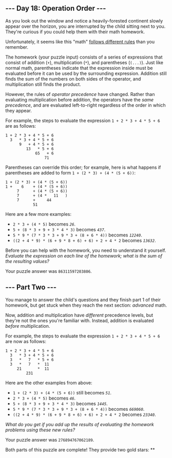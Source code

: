 --- Day 18: Operation Order ---
-------------------------------

As you look out the window and notice a heavily-forested continent
slowly appear over the horizon, you are interrupted by the child sitting
next to you. They're curious if you could help them with their math
homework.

Unfortunately, it seems like this "math" [follows different rules]
than you remember.

The homework (your puzzle input) consists of a series of expressions
that consist of addition (`+`), multiplication (`*`), and parentheses
(`(...)`). Just like normal math, parentheses indicate that the
expression inside must be evaluated before it can be used by the
surrounding expression. Addition still finds the sum of the numbers on
both sides of the operator, and multiplication still finds the product.

However, the rules of *operator precedence* have changed. Rather than
evaluating multiplication before addition, the operators have the *same
precedence*, and are evaluated left-to-right regardless of the order in
which they appear.

For example, the steps to evaluate the expression
`1 + 2 * 3 + 4 * 5 + 6` are as follows:

    1 + 2 * 3 + 4 * 5 + 6
      3   * 3 + 4 * 5 + 6
          9   + 4 * 5 + 6
             13   * 5 + 6
                 65   + 6
                     71

Parentheses can override this order; for example, here is what happens
if parentheses are added to form `1 + (2 * 3) + (4 * (5 + 6))`:

    1 + (2 * 3) + (4 * (5 + 6))
    1 +    6    + (4 * (5 + 6))
         7      + (4 * (5 + 6))
         7      + (4 *   11   )
         7      +     44
                51

Here are a few more examples:

-   `2 * 3 + (4 * 5)` becomes *`26`*.
-   `5 + (8 * 3 + 9 + 3 * 4 * 3)` becomes *`437`*.
-   `5 * 9 * (7 * 3 * 3 + 9 * 3 + (8 + 6 * 4))` becomes *`12240`*.
-   `((2 + 4 * 9) * (6 + 9 * 8 + 6) + 6) + 2 + 4 * 2` becomes *`13632`*.

Before you can help with the homework, you need to understand it
yourself. *Evaluate the expression on each line of the homework; what is
the sum of the resulting values?*

Your puzzle answer was `86311597203806`.

--- Part Two ---
----------------

You manage to answer the child's questions and they finish part 1 of
their homework, but get stuck when they reach the next section:
*advanced* math.

Now, addition and multiplication have *different* precedence levels, but
they're not the ones you're familiar with. Instead, addition is
evaluated *before* multiplication.

For example, the steps to evaluate the expression
`1 + 2 * 3 + 4 * 5 + 6` are now as follows:

    1 + 2 * 3 + 4 * 5 + 6
      3   * 3 + 4 * 5 + 6
      3   *   7   * 5 + 6
      3   *   7   *  11
         21       *  11
             231

Here are the other examples from above:

-   `1 + (2 * 3) + (4 * (5 + 6))` still becomes *`51`*.
-   `2 * 3 + (4 * 5)` becomes *`46`*.
-   `5 + (8 * 3 + 9 + 3 * 4 * 3)` becomes *`1445`*.
-   `5 * 9 * (7 * 3 * 3 + 9 * 3 + (8 + 6 * 4))` becomes *`669060`*.
-   `((2 + 4 * 9) * (6 + 9 * 8 + 6) + 6) + 2 + 4 * 2` becomes *`23340`*.

*What do you get if you add up the results of evaluating the homework
problems using these new rules?*

Your puzzle answer was `276894767062189`.

Both parts of this puzzle are complete! They provide two gold stars:
\*\*

  [follows different rules]: https://www.youtube.com/watch?v=3QtRK7Y2pPU&t=15
